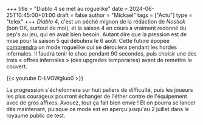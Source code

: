 +++
title = "Diablo 4 se met au roguelike"
date = 2024-06-25T10:45:00+01:00
draft = false
author = "Mickael"
tags = ["Actu"]
type = "telex"
+++
*Diablo 4*, c'est un péché mignon de la rédaction de *Nostick* (bon OK, surtout de moi), et la saison 4 en cours a vraiment redonné du pep's au jeu, qui en avait bien besoin. Autant dire que la pression est de mise pour la saison 5 qui débutera le 6 août. Cette future épopée [comprendra](https://news.blizzard.com/fr-fr/diablo4/24111473/retrouvez-notre-derniere-discussion-autour-du-feu-de-camp) un mode roguelike qui se déroulera pendant les hordes infernales. Il faudra tenir le choc pendant 90 secondes, puis choisir une des trois « offres infernales » (des upgrades temporaires) avant de remettre le couvert. 

{{< youtube D-LVOWgIuo0 >}} 

La progression s'échelonnera sur huit paliers de difficulté, puis les joueurs les plus courageux pourront échanger de l'éther contre de l'équipement avec de gros affixes. Avouez, tout ça fait bien envie ! Et on pourra se lancer dès maintenant, puisque ce mode est en aperçu jusqu'au 2 juillet dans le royaume public de test.